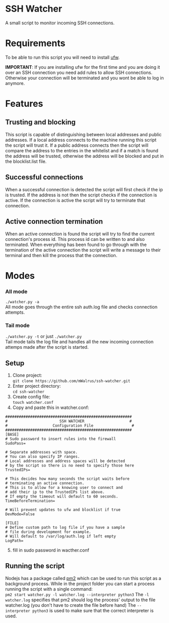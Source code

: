 # SSH Watcher

A small script to monitor incoming SSH connections.

# Requirements

To be able to run this script you will need to install [ufw](https://wiki.archlinux.org/index.php/Uncomplicated_Firewall "Uncomplicated Firewall").


**IMPORTANT**: If you are installing ufw for the first time and
you are doing it over an SSH connection you need add rules to allow
SSH connections. Otherwise your connection will be terminated and
you wont be able to log in anymore.

# Features

## Trusting and blocking
This script is capable of distinguishing between local addresses and public addresses.
If a local address connects to the machine running this script the script will trust it.
If a public address connects then the script will compare the address to the entries
in the whitelist and if a match is found the address will be trusted, otherwise the
address will be blocked and put in the blocklist.list file.

## Successful connections
When a successful connection is detected the script will first check if the ip is trusted.
If the address is not then the script checks if the connection is active. If the connection
is active the script will try to terminate that connection.

## Active connection termination
When an active connection is found the script will try to find the current connection's process id.
This process id can be written to and also terminated. When everything has been found to go through
with the termination of the active connection the script will write a message to their terminal and
then kill the process that the connection.

# Modes

### All mode

`./watcher.py -a`  
All mode goes through the entire ssh auth.log file and checks connection attempts.

### Tail mode

`./watcher.py -t` or just `./watcher.py`  
Tail mode tails the log file and handles all the new incoming connection attemps made after the script is started.

## Setup

1. Clone project:  
`git clone https://github.com/mWalrus/ssh-watcher.git`
2. Enter project directory:  
`cd ssh-watcher`
3. Create config file:  
`touch watcher.conf`
4. Copy and paste this in watcher.conf:  
```
########################################################
#                       SSH WATCHER                    #
#                    Configuration File                 #
########################################################
[BASE]
# Sudo password to insert rules into the firewall
SudoPass=

# Separate addresses with space.
# You can also specify IP ranges.
# Local addresses and address spaces will be detected
# by the script so there is no need to specify those here
TrustedIPs=

# This decides how many seconds the script waits before
# terminating an active connection.
# This is to allow for a knowing user to connect and
# add their ip to the TrustedIPs list above.
# If empty the timeout will default to 60 seconds.
TimeBeforeTermination=

# Will prevent updates to ufw and blocklist if true
DevMode=False

[FILE]
# Define custom path to log file if you have a sample
# file during development for example.
# Will default to /var/log/auth.log if left empty
LogPath=
```
5. fill in sudo password in wacther.conf

## Running the script
Nodejs has a package called [pm2](https://pm2.keymetrics.io/ "Advanced, production process manager") which can be
used to run this script as a background process. While in the project folder you can start a process running the
script with a single command:  
`pm2 start watcher.py -l watcher.log --interpreter python3`
The `-l watcher.log` specifies that pm2 should log the process' output to the file watcher.log (you don't have to create the file before hand)
The `--interpreter python3` is used to make sure that the correct interpreter is used.

